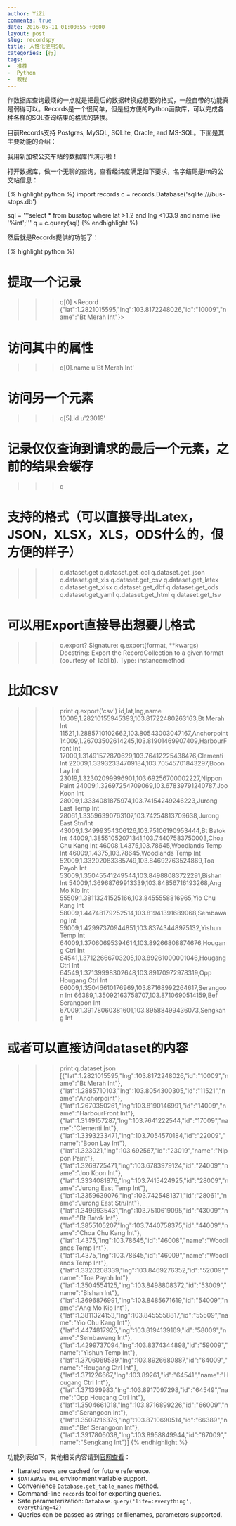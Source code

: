 ```yaml
---
author: YiZi
comments: true
date: 2016-05-11 01:00:55 +0800
layout: post
slug: recordspy
title: 人性化使用SQL
categories: [行]
tags:
-  推荐
-  Python
-  教程
---
```


作数据库查询最烦的一点就是把最后的数据转换成想要的格式，一般自带的功能真是弱得可以。Records是一个很简单，但是挺方便的Python函数库，可以完成各种各样的SQL查询结果的格式的转换。

目前Records支持 Postgres, MySQL, SQLite, Oracle, and MS-SQL。下面是其主要功能的介绍：

我用新加坡公交车站的数据库作演示啦！

打开数据库，做一个无聊的查询，查看经纬度满足如下要求，名字结尾是int的公交站信息：

{% highlight python %}
import records
c = records.Database('sqlite:///bus-stops.db')

sql = '''select * from busstop where lat >1.2 and
lng <103.9 and 
name like '%int';'''
q = c.query(sql)
{% endhighlight %}

然后就是Records提供的功能了：

{% highlight python %}
# 提取一个记录
>>> q[0]
 <Record {"lat":1.2821015595,"lng":103.8172248026,"id":"10009","name":"Bt Merah Int"}>

# 访问其中的属性
>>> q[0].name
 u'Bt Merah Int'

# 访问另一个元素
>>> q[5].id
 u'23019'

# 记录仅仅查询到请求的最后一个元素，之前的结果会缓存
>>> q
 <RecordCollection size=6 pending=True>

# 支持的格式（可以直接导出Latex，JSON，XLSX，XLS，ODS什么的，佷方便的样子）
>>> q.dataset.get
q.dataset.get_col    q.dataset.get_json   q.dataset.get_xls
q.dataset.get_csv    q.dataset.get_latex  q.dataset.get_xlsx
q.dataset.get_dbf    q.dataset.get_ods    q.dataset.get_yaml
q.dataset.get_html   q.dataset.get_tsv
# 可以用Export直接导出想要儿格式
>>> q.export?
Signature: q.export(format, **kwargs)
Docstring: Export the RecordCollection to a given format (courtesy of Tablib).
Type:      instancemethod

# 比如CSV
>>> print q.export('csv')
id,lat,lng,name
10009,1.28210155945393,103.81722480263163,Bt Merah Int
11521,1.2885710102662,103.80543003047167,Anchorpoint
14009,1.26703502614245,103.81901469907409,HarbourFront Int
17009,1.31491572870629,103.76412225438476,Clementi Int
22009,1.33932334709184,103.70545701843297,Boon Lay Int
23019,1.32302099996901,103.69256700002227,Nippon Paint
24009,1.32697254709069,103.67839791240787,Joo Koon Int
28009,1.3334081875974,103.74154249246223,Jurong East Temp Int
28061,1.33596390763107,103.74254813709638,Jurong East Stn/Int
43009,1.34999354306126,103.75106190953444,Bt Batok Int
44009,1.38551052071341,103.74407583750003,Choa Chu Kang Int
46008,1.4375,103.78645,Woodlands Temp Int
46009,1.4375,103.78645,Woodlands Temp Int
52009,1.33202083385749,103.84692763524869,Toa Payoh Int
53009,1.35045541249544,103.84988083722291,Bishan Int
54009,1.36968769913339,103.84856716193268,Ang Mo Kio Int
55509,1.38113241525166,103.8455558816965,Yio Chu Kang Int
58009,1.44748179252514,103.81941391689068,Sembawang Int
59009,1.42997370944851,103.83743448975132,Yishun Temp Int
64009,1.37060695394614,103.89266808874676,Hougang Ctrl Int
64541,1.37122666703205,103.89261000001046,Hougang Ctrl Int
64549,1.37139998302648,103.89170972978319,Opp Hougang Ctrl Int
66009,1.35046610176969,103.87168992264617,Serangoon Int
66389,1.35092163758707,103.8710690514159,Bef Serangoon Int
67009,1.39178060381601,103.89588499436073,Sengkang Int

# 或者可以直接访问dataset的内容
>>> print q.dataset.json
[{"lat":1.2821015595,"lng":103.8172248026,"id":"10009","name":"Bt Merah Int"},{"lat":1.2885710103,"lng":103.8054300305,"id":"11521","name":"Anchorpoint"},{"lat":1.2670350261,"lng":103.8190146991,"id":"14009","name":"HarbourFront Int"},{"lat":1.3149157287,"lng":103.7641222544,"id":"17009","name":"Clementi Int"},{"lat":1.3393233471,"lng":103.7054570184,"id":"22009","name":"Boon Lay Int"},{"lat":1.323021,"lng":103.692567,"id":"23019","name":"Nippon Paint"},{"lat":1.3269725471,"lng":103.6783979124,"id":"24009","name":"Joo Koon Int"},{"lat":1.3334081876,"lng":103.7415424925,"id":"28009","name":"Jurong East Temp Int"},{"lat":1.3359639076,"lng":103.7425481371,"id":"28061","name":"Jurong East Stn\/Int"},{"lat":1.3499935431,"lng":103.7510619095,"id":"43009","name":"Bt Batok Int"},{"lat":1.3855105207,"lng":103.7440758375,"id":"44009","name":"Choa Chu Kang Int"},{"lat":1.4375,"lng":103.78645,"id":"46008","name":"Woodlands Temp Int"},{"lat":1.4375,"lng":103.78645,"id":"46009","name":"Woodlands Temp Int"},{"lat":1.3320208339,"lng":103.8469276352,"id":"52009","name":"Toa Payoh Int"},{"lat":1.3504554125,"lng":103.8498808372,"id":"53009","name":"Bishan Int"},{"lat":1.3696876991,"lng":103.8485671619,"id":"54009","name":"Ang Mo Kio Int"},{"lat":1.3811324153,"lng":103.8455558817,"id":"55509","name":"Yio Chu Kang Int"},{"lat":1.4474817925,"lng":103.8194139169,"id":"58009","name":"Sembawang Int"},{"lat":1.4299737094,"lng":103.8374344898,"id":"59009","name":"Yishun Temp Int"},{"lat":1.3706069539,"lng":103.8926680887,"id":"64009","name":"Hougang Ctrl Int"},{"lat":1.371226667,"lng":103.89261,"id":"64541","name":"Hougang Ctrl Int"},{"lat":1.371399983,"lng":103.8917097298,"id":"64549","name":"Opp Hougang Ctrl Int"},{"lat":1.3504661018,"lng":103.8716899226,"id":"66009","name":"Serangoon Int"},{"lat":1.3509216376,"lng":103.8710690514,"id":"66389","name":"Bef Serangoon Int"},{"lat":1.3917806038,"lng":103.8958849944,"id":"67009","name":"Sengkang Int"}]
{% endhighlight %}

功能列表如下，其他相关内容请到[官网查看](https://github.com/kennethreitz/records)：

- Iterated rows are cached for future reference.
- ``$DATABASE_URL`` environment variable support.
- Convenience ``Database.get_table_names`` method.
- Command-line `records` tool for exporting queries.
- Safe parameterization: ``Database.query('life=:everything', everything=42)``
- Queries can be passed as strings or filenames, parameters supported.




